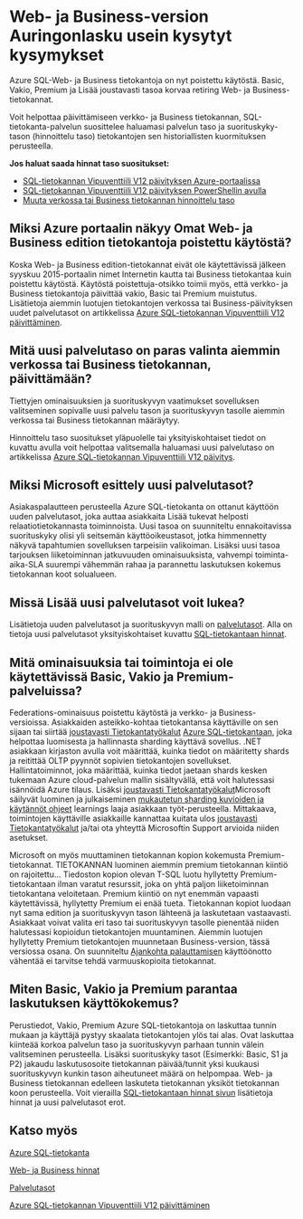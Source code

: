 <properties
   pageTitle="Azure SQL-tietokanta-Web- ja Business Edition Auringonlasku usein kysytyt kysymykset | Microsoft Azure"
   description="Ota selvää, kun Azure SQL-Web- ja Business-tietokantoja poistettu käytöstä ja ominaisuuksista ja uusi palvelutasot toimintoja."
   services="sql-database"
   documentationCenter="na"
   authors="stevestein"
   manager="jhubbard"
   editor="monicar" />
<tags
   ms.service="sql-database"
   ms.devlang="na"
   ms.topic="article"
   ms.tgt_pltfrm="na"
   ms.workload="data-management"
   ms.date="08/08/2016"
   ms.author="sstein" />

# <a name="web-and-business-edition-sunset-faq"></a>Web- ja Business-version Auringonlasku usein kysytyt kysymykset

Azure SQL-Web- ja Business tietokantoja on nyt poistettu käytöstä. Basic, Vakio, Premium ja Lisää joustavasti tasoa korvaa retiring Web- ja Business-tietokannat.

Voit helpottaa päivittämiseen verkko- ja Business tietokannan, SQL-tietokanta-palvelun suosittelee haluamasi palvelun taso ja suorituskyky-tason (hinnoittelu taso) tietokantojen sen historiallisten kuormituksen perusteella.

**Jos haluat saada hinnat taso suositukset:**

- [SQL-tietokannan Vipuventtiili V12 päivityksen Azure-portaalissa](sql-database-upgrade-server-portal.md)
- [SQL-tietokannan Vipuventtiili V12 päivityksen PowerShellin avulla](sql-database-upgrade-server-powershell.md)
- [Muuta verkossa tai Business tietokannan hinnoittelu taso](sql-database-service-tier-advisor.md)



## <a name="why-does-the-azure-portal-show-my-web-and-business-edition-databases-as-retired"></a>Miksi Azure portaalin näkyy Omat Web- ja Business edition tietokantoja poistettu käytöstä?

Koska Web- ja Business edition-tietokannat eivät ole käytettävissä jälkeen syyskuu 2015-portaalin nimet Internetin kautta tai Business tietokantaa kuin poistettu käytöstä. Käytöstä poistettuja-otsikko toimii myös, että verkko- ja Business tietokantoja päivittää vakio, Basic tai Premium muistutus. Lisätietoja aiemmin luotujen tietokantojen verkossa tai Business-päivityksen uudet palvelutasot on artikkelissa [Azure SQL-tietokannan Vipuventtiili V12 päivittäminen](sql-database-upgrade-server-portal.md).

## <a name="which-new-service-tier-is-the-best-choice-to-upgrade-my-existing-web-or-business-database-to"></a>Mitä uusi palvelutaso on paras valinta aiemmin verkossa tai Business tietokannan, päivittämään?

Tiettyjen ominaisuuksien ja suorituskyvyn vaatimukset sovelluksen valitseminen sopivalle uusi palvelu tason ja suorituskyvyn tasolle aiemmin verkossa tai Business tietokannan määräytyy.

Hinnoittelu taso suositukset yläpuolelle tai yksityiskohtaiset tiedot on kuvattu avulla voit helpottaa valitsemalla haluamasi uusi palvelutaso on artikkelissa [Azure SQL-tietokannan Vipuventtiili V12 päivitys](sql-database-upgrade-server-portal.md).

## <a name="why-is-microsoft-introducing-new-service-tiers"></a>Miksi Microsoft esittely uusi palvelutasot?

Asiakaspalautteen perusteella Azure SQL-tietokanta on ottanut käyttöön uuden palvelutasot, joka auttaa asiakkaita Lisää tukevat helposti relaatiotietokannasta toiminnoista. Uusi tasoa on suunniteltu ennakoitavissa suorituskyky olisi yli seitsemän käyttöoikeustasot, jotka himmennetty näkyvä tapahtumien sovelluksen tarpeisiin valikoiman. Lisäksi uusi tasoa tarjouksen liiketoiminnan jatkuvuuden ominaisuuksista, vahvempi toiminta-aika-SLA suurempi vähemmän rahaa ja parannettu laskutuksen kokemus tietokannan koot solualueen.

## <a name="where-can-i-learn-more-about-the-new-service-tiers"></a>Missä Lisää uusi palvelutasot voit lukea?

Lisätietoja uuden palvelutasot ja suorituskyvyn malli on [palvelutasot](sql-database-service-tiers.md). Alla on tietoja uusi palvelutasot yksityiskohtaiset kuvattu [SQL-tietokantaan hinnat](https://azure.microsoft.com/pricing/details/sql-database/).

## <a name="what-features-or-functionality-will-not-be-available-in-basic-standard-and-premium"></a>Mitä ominaisuuksia tai toimintoja ei ole käytettävissä Basic, Vakio ja Premium-palveluissa?

Federations-ominaisuus poistettu käytöstä ja verkko- ja Business-versioissa. Asiakkaiden asteikko-kohtaa tietokantansa käyttäville on sen sijaan tai siirtää [joustavasti Tietokantatyökalut](sql-database-elastic-scale-get-started.md) [Azure SQL-tietokantaan](sql-database-elastic-scale-get-started.md), joka helpottaa luomisesta ja hallinnasta sharding käyttävä sovellus. .NET asiakkaan kirjaston avulla voit määrittää, kuinka tiedot on määritetty shards ja reitittää OLTP pyynnöt sopivien tietokantojen sovellukset. Hallintatoiminnot, joka määrittää, kuinka tiedot jaetaan shards kesken tukemaan Azure cloud-palvelun mallin sisältyvällä, että voit halutessasi isännöidä Azure tilaus. Lisäksi [joustavasti Tietokantatyökalut](sql-database-elastic-scale-get-started.md)Microsoft säilyvät luominen ja julkaiseminen [mukautetun sharding kuvioiden ja käytännöt ohjeet](https://msdn.microsoft.com/library/azure/dn764977.aspx) learnings laaja asiakkaan työt-perusteella. Mittakaava, toimintojen käyttäville asiakkaille kannattaa kuitata ulos [joustavasti Tietokantatyökalut](sql-database-elastic-scale-get-started.md) ja/tai ota yhteyttä Microsoftin Support arvioida niiden asetukset.

Microsoft on myös muuttaminen tietokannan kopion kokemusta Premium-tietokannat. TIETOKANNAN luominen aiemmin premium tietokannan kiintiö on rajoitettu... Tiedoston kopion olevan T-SQL luotu hyllytetty Premium-tietokantaan ilman varatut resurssit, joka on yhtä paljon liiketoiminnan tietokantana veloitetaan. Premium kiintiö on nyt enemmän vapaasti käytettävissä, hyllytetty Premium ei enää tueta. Tietokannan kopiot luodaan nyt sama edition ja suorituskyvyn tason lähteenä ja laskutetaan vastaavasti. Asiakkaat voivat valita eri taso tai suorituskyvyn tasolle pienentää niiden halutessasi kopioidun tietokantojen muuntaminen. Aiemmin luotujen hyllytetty Premium tietokantojen muunnetaan Business-version, tässä versiossa osana. On suunniteltu [Ajankohta palauttamisen](sql-database-recovery-using-backups.md#point-in-time-restore) käyttöönotto vähentää ei tarvitse tehdä varmuuskopioita tietokannat.

## <a name="how-does-basic-standard-and-premium-improve-my-billing-experience"></a>Miten Basic, Vakio ja Premium parantaa laskutuksen käyttökokemus?

Perustiedot, Vakio, Premium Azure SQL-tietokantoja on laskuttaa tunnin mukaan ja käyttäjä pystyy skaalata tietokantojen ylös tai alas. Ovat laskuttaa kiinteää korkoa palvelun taso ja suorituskyvyn parhaan tunnin välein valitseminen perusteella. Lisäksi suorituskyky tasot (Esimerkki: Basic, S1 ja P2) jakaudu laskutusosoite tietokannan päivää/tunnit yksi kuukausi suorituskyvyn kunkin tason aiheutuneet määrä on helpompaa. Web- ja Business tietokannan edelleen laskuteta tietokannan yksiköt tietokannan koon perusteella. Voit vierailla [SQL-tietokantaan hinnat sivun](https://azure.microsoft.com/pricing/details/sql-database/) lisätietoja hinnat ja uusi palvelutasot erot.


## <a name="see-also"></a>Katso myös

[Azure SQL-tietokanta](https://azure.microsoft.com/documentation/services/sql-database/)

[Web- ja Business hinnat](https://azure.microsoft.com/pricing/details/sql-database/web-business/)

[Palvelutasot](sql-database-service-tiers.md)

[Azure SQL-tietokannan Vipuventtiili V12 päivittäminen](sql-database-upgrade-server-portal.md)
